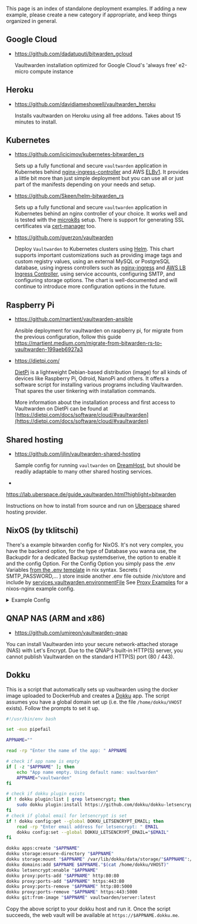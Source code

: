 This page is an index of standalone deployment examples. If adding a new example, please create a new category if appropriate, and keep things organized in general.

## Google Cloud

* https://github.com/dadatuputi/bitwarden_gcloud

  Vaultwarden installation optimized for Google Cloud's 'always free' e2-micro compute instance

## Heroku

* https://github.com/davidjameshowell/vaultwarden_heroku

  Installs vaultwarden on Heroku using all free addons. Takes about 15 minutes to install.

## Kubernetes

* https://github.com/icicimov/kubernetes-bitwarden_rs

  Sets up a fully functional and secure `vaultwarden` application in Kubernetes behind [nginx-ingress-controller](https://github.com/kubernetes/ingress-nginx) and AWS [ELBv1](https://aws.amazon.com/elasticloadbalancing/features/#Details_for_Elastic_Load_Balancing_Products). It provides a little bit more than just simple deployment but you can use all or just part of the manifests depending on your needs and setup.

* https://github.com/Skeen/helm-bitwarden_rs

  Sets up a fully functional and secure `vaultwarden` application in Kubernetes behind an nginx controller of your choice. It works well and is tested with the [microk8s](https://microk8s.io/) setup. There is support for generating SSL certificates via [cert-manager](https://github.com/jetstack/cert-manager) too.

* https://github.com/guerzon/vaultwarden

  Deploy `Vaultwarden` to Kubernetes clusters using [Helm](https://helm.sh/docs/). This chart supports important customizations such as providing image tags and custom registry values, using an external MySQL or PostgreSQL database, using ingress controllers such as [nginx-ingress](https://kubernetes.github.io/ingress-nginx/deploy/) and [AWS LB Ingress Controller](https://kubernetes-sigs.github.io/aws-load-balancer-controller/v2.4/deploy/installation/), using service accounts, configuring SMTP, and configuring storage options. The chart is well-documented and will continue to introduce more configuration options in the future.

## Raspberry Pi

* https://github.com/martient/vaultwarden-ansible

  Ansible deployment for vaultwarden on raspberry pi, for migrate from the previous configuration, follow this guide https://martient.medium.com/migrate-from-bitwarden-rs-to-vaultwarden-199aeb6927a3

* https://dietpi.com/

  [DietPi](https://dietpi.com/) is a lightweight Debian-based distribution (image) for all kinds of devices like Raspberry Pi, Odroid, NanoPi and others. It offers a software script for installing various programs including Vaultwarden. That spares the user tinkering with installation commands.

  More information about the installation process and first access to Vaultwarden on DietPi can be found at [https://dietpi.com/docs/software/cloud/#vaultwarden](https://dietpi.com/docs/software/cloud/#vaultwarden)

## Shared hosting

* https://github.com/jjlin/vaultwarden-shared-hosting

  Sample config for running `vaultwarden` on [DreamHost](https://www.dreamhost.com/), but should be readily adaptable to many other shared hosting services.

*
https://lab.uberspace.de/guide_vaultwarden.html?highlight=bitwarden

  Instructions on how to install from source and run on [Uberspace](https://uberspace.de/en/) shared hosting provider.


## NixOS (by tklitschi)
  There's a example bitwarden config for NixOS. It's not very complex, you have the backend option, for the type of Database you wanna use, the Backupdir for a dedicated Backup systemdserive, the option to enable it and the config Option. For the Config Option you simply pass the .env Variables [from the .env template](https://github.com/dani-garcia/vaultwarden/blob/1.13.1/.env.template) in nix syntax. Secrets ( SMTP_PASSWORD,... ) store inside another .env file outside /nix/store and include by [services.vaultwarden.environmentFile](https://search.nixos.org/options?channel=21.11&show=services.vaultwarden.environmentFile&from=0&size=50&sort=relevance&type=packages&query=vaultw)
See [Proxy Examples](https://github.com/dani-garcia/vaultwarden/wiki/Proxy-examples) for a nixos-nginx example config.
<details>
<summary>Example Config</summary><br/>

```nix
{ pkgs, ... }:
{
  services.bitwarden_rs = {
    enable = true;
    backupDir = "/mnt/bitwarden";
    config = {
      WEB_VAULT_FOLDER = "${pkgs.bitwarden_rs-vault}/share/bitwarden_rs/vault";
      WEB_VAULT_ENABLED = true;
      LOG_FILE = "/var/log/bitwarden";
      WEBSOCKET_ENABLED = true;
      WEBSOCKET_ADDRESS = "0.0.0.0";
      WEBSOCKET_PORT = 3012;
      SIGNUPS_VERIFY = true;
 #    ADMIN_TOKEN = (import /etc/nixos/secret/bitwarden.nix).ADMIN_TOKEN;
      DOMAIN = "https://exmaple.com";
 #    YUBICO_CLIENT_ID = (import /etc/nixos/secret/bitwarden.nix).YUBICO_CLIENT_ID;
 #    YUBICO_SECRET_KEY = (import /etc/nixos/secret/bitwarden.nix).YUBICO_SECRET_KEY;
      YUBICO_SERVER = "https://api.yubico.com/wsapi/2.0/verify";
      SMTP_HOST = "mx.example.com";
      SMTP_FROM = "bitwarden@example.com";
      SMTP_FROM_NAME = "Bitwarden_RS";
      SMTP_PORT = 587;
      SMTP_SSL = true;
#     SMTP_USERNAME = (import /etc/nixos/secret/bitwarden.nix).SMTP_USERNAME;
#     SMTP_PASSWORD = (import /etc/nixos/secret/bitwarden.nix).SMTP_PASSWORD;
      SMTP_TIMEOUT = 15;
      ROCKET_PORT = 8812;
    };
    environmentFile = "/etc/nixos/secret/bitwarden.env";
  };
}
```

If you have any Questions about this part, feel Free to contact me. I on @litschi:litschi.xyz on matrix an litschi on IRC (hackint and freenode) or simply ask in the vaultwarden matrix.org chanel.

</details>

## QNAP NAS (ARM and x86)

* https://github.com/umireon/vaultwarden-qnap

You can install Vaultwarden into your secure network-attached storage (NAS) with Let's Encrypt.
Due to the QNAP's built-in HTTP(S) server, you cannot publish Vaultwarden on the standard HTTP(S) port (80 / 443).

## Dokku

This is a script that automatically sets up vaultwarden using the docker image uploaded to DockerHub
and creates a [Dokku](https://dokku.com/) app. The script assumes you have a global domain set
up (i.e. the file `/home/dokku/VHOST` exists). Follow the prompts to set it up.

```sh
#!/usr/bin/env bash

set -euo pipefail

APPNAME=""

read -rp "Enter the name of the app: " APPNAME

# check if app name is empty
if [ -z "$APPNAME" ]; then
    echo "App name empty. Using default name: vaultwarden"
    APPNAME="vaultwarden"
fi

# check if dokku plugin exists
if ! dokku plugin:list | grep letsencrypt; then
    sudo dokku plugin:install https://github.com/dokku/dokku-letsencrypt.git
fi
# check if global email for letsencrypt is set
if ! dokku config:get --global DOKKU_LETSENCRYPT_EMAIL; then
    read -rp "Enter email address for letsencrypt: " EMAIL
    dokku config:set --global DOKKU_LETSENCRYPT_EMAIL="$EMAIL"
fi

dokku apps:create "$APPNAME"
dokku storage:ensure-directory "$APPNAME"
dokku storage:mount "$APPNAME" /var/lib/dokku/data/storage/"$APPNAME":/data
dokku domains:add $APPNAME $APPNAME."$(cat /home/dokku/VHOST)"
dokku letsencrypt:enable "$APPNAME"
dokku proxy:ports-add "$APPNAME" http:80:80
dokku proxy:ports-add "$APPNAME" https:443:80
dokku proxy:ports-remove "$APPNAME" http:80:5000
dokku proxy:ports-remove "$APPNAME" https:443:5000
dokku git:from-image "$APPNAME" vaultwarden/server:latest
```

Copy the above script to your dokku host and run it. Once the script succeeds, the web vault will be
available at `https://$APPNAME.dokku.me`.